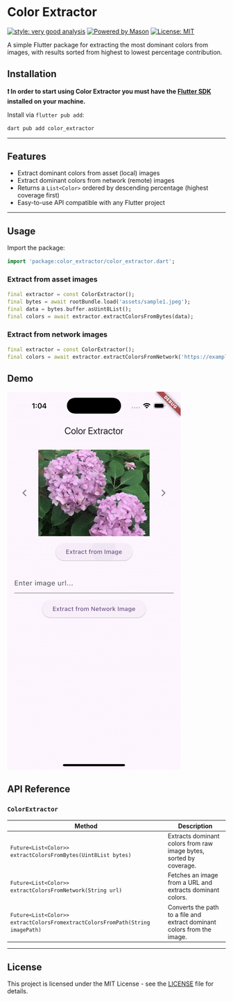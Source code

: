 # Color Extractor

[![style: very good analysis][very_good_analysis_badge]][very_good_analysis_link]
[![Powered by Mason](https://img.shields.io/endpoint?url=https%3A%2F%2Ftinyurl.com%2Fmason-badge)](https://github.com/felangel/mason)
[![License: MIT][license_badge]][license_link]

A simple Flutter package for extracting the most dominant colors from images, with results sorted from highest to lowest percentage contribution.

## Installation

**❗ In order to start using Color Extractor you must have the [Flutter SDK][flutter_install_link] installed on your machine.**

Install via `flutter pub add`:

```sh
dart pub add color_extractor
```

---

## Features

- Extract dominant colors from asset (local) images
- Extract dominant colors from network (remote) images
- Returns a `List<Color>` ordered by descending percentage (highest coverage first)
- Easy-to-use API compatible with any Flutter project

---

## Usage

Import the package:

```dart
import 'package:color_extractor/color_extractor.dart';
```

### Extract from asset images

```dart
final extractor = const ColorExtractor();
final bytes = await rootBundle.load('assets/sample1.jpeg');
final data = bytes.buffer.asUint8List();
final colors = await extractor.extractColorsFromBytes(data);
```

### Extract from network images

```dart
final extractor = const ColorExtractor();
final colors = await extractor.extractColorsFromNetwork('https://example.com/image.jpg');
```

## Demo

![Color Extractor Demo](assets/demo.gif)

## API Reference

### `ColorExtractor`

| Method                                                                         | Description                                                             |
| ------------------------------------------------------------------------------ | ----------------------------------------------------------------------- |
| `Future<List<Color>> extractColorsFromBytes(Uint8List bytes)`                  | Extracts dominant colors from raw image bytes, sorted by coverage.      |
| `Future<List<Color>> extractColorsFromNetwork(String url)`                     | Fetches an image from a URL and extracts dominant colors.               |
| `Future<List<Color>> extractColorsFromextractColorsFromPath(String imagePath)` | Converts the path to a file and extract dominant colors from the image. |

---

## License

This project is licensed under the MIT License - see the [LICENSE](LICENSE) file for details.

[flutter_install_link]: https://docs.flutter.dev/get-started/install
[github_actions_link]: https://docs.github.com/en/actions/learn-github-actions
[license_badge]: https://img.shields.io/badge/license-MIT-blue.svg
[license_link]: https://opensource.org/licenses/MIT
[logo_black]: https://raw.githubusercontent.com/VGVentures/very_good_brand/main/styles/README/vgv_logo_black.png#gh-light-mode-only
[logo_white]: https://raw.githubusercontent.com/VGVentures/very_good_brand/main/styles/README/vgv_logo_white.png#gh-dark-mode-only
[mason_link]: https://github.com/felangel/mason
[very_good_analysis_badge]: https://img.shields.io/badge/style-very_good_analysis-B22C89.svg
[very_good_analysis_link]: https://pub.dev/packages/very_good_analysis
[very_good_cli_link]: https://pub.dev/packages/very_good_cli
[very_good_coverage_link]: https://github.com/marketplace/actions/very-good-coverage
[very_good_ventures_link]: https://verygood.ventures
[very_good_ventures_link_light]: https://verygood.ventures#gh-light-mode-only
[very_good_ventures_link_dark]: https://verygood.ventures#gh-dark-mode-only
[very_good_workflows_link]: https://github.com/VeryGoodOpenSource/very_good_workflows
